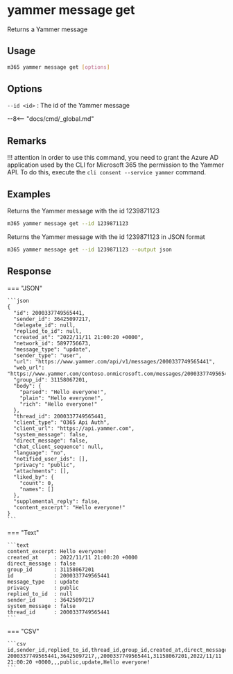 # yammer message get

Returns a Yammer message

## Usage

```sh
m365 yammer message get [options]
```

## Options

`--id <id>`
: The id of the Yammer message

--8<-- "docs/cmd/_global.md"

## Remarks

!!! attention
    In order to use this command, you need to grant the Azure AD application used by the CLI for Microsoft 365 the permission to the Yammer API. To do this, execute the `cli consent --service yammer` command.

## Examples

Returns the Yammer message with the id 1239871123

```sh
m365 yammer message get --id 1239871123
```

Returns the Yammer message with the id 1239871123 in JSON format

```sh
m365 yammer message get --id 1239871123 --output json
```

## Response

=== "JSON"

    ```json
    {
      "id": 2000337749565441,
      "sender_id": 36425097217,
      "delegate_id": null,
      "replied_to_id": null,
      "created_at": "2022/11/11 21:00:20 +0000",
      "network_id": 5897756673,
      "message_type": "update",
      "sender_type": "user",
      "url": "https://www.yammer.com/api/v1/messages/2000337749565441",
      "web_url": "https://www.yammer.com/contoso.onmicrosoft.com/messages/2000337749565441",
      "group_id": 31158067201,
      "body": {
        "parsed": "Hello everyone!",
        "plain": "Hello everyone!",
        "rich": "Hello everyone!"
      },
      "thread_id": 2000337749565441,
      "client_type": "O365 Api Auth",
      "client_url": "https://api.yammer.com",
      "system_message": false,
      "direct_message": false,
      "chat_client_sequence": null,
      "language": "no",
      "notified_user_ids": [],
      "privacy": "public",
      "attachments": [],
      "liked_by": {
        "count": 0,
        "names": []
      },
      "supplemental_reply": false,
      "content_excerpt": "Hello everyone!"
    }
    ```

=== "Text"

    ```text
    content_excerpt: Hello everyone!
    created_at     : 2022/11/11 21:00:20 +0000
    direct_message : false
    group_id       : 31158067201
    id             : 2000337749565441
    message_type   : update
    privacy        : public
    replied_to_id  : null
    sender_id      : 36425097217
    system_message : false
    thread_id      : 2000337749565441
    ```

=== "CSV"

    ```csv
    id,sender_id,replied_to_id,thread_id,group_id,created_at,direct_message,system_message,privacy,message_type,content_excerpt
    2000337749565441,36425097217,,2000337749565441,31158067201,2022/11/11 21:00:20 +0000,,,public,update,Hello everyone!
    ```
